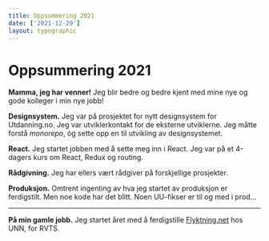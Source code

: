 ```yaml
---
title: Oppsummering 2021
date: ['2021-12-29']
layout: typographic
---
```


# Oppsummering 2021

**Mamma, jeg har venner!** Jeg blir bedre og bedre kjent med mine nye og gode kolleger i min nye jobb!

**Designsystem.** Jeg var på prosjektet for nytt designsystem for Utdanning.no.
Jeg var utviklerkontakt for de eksterne utviklerne.
Jeg måtte forstå *monorepo*, òg sette opp en til utvikling av designsystemet.

**React.** Jeg startet jobben med å sette meg inn i React.
Jeg var på et 4-dagers kurs om React, Redux og routing.

**Rådgivning.** Jeg har ellers vært rådgiver på forskjellige prosjekter.

**Produksjon.** Omtrent ingenting av hva jeg startet av produksjon er ferdigstilt.
Men noe kode har det blitt. Noen UU-fikser er til og med i prod...

---

**På min gamle jobb.** Jeg startet året med å ferdigstille [Flyktning.net](https://flyktning.net/) hos UNN, for RVTS.
